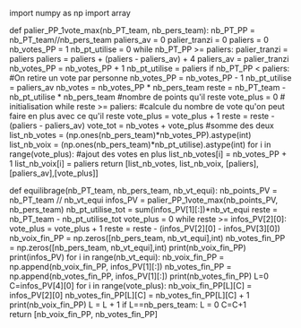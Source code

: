 import numpy as np
import array

def palier_PP_1vote_max(nb_PT_team, nb_pers_team):
    nb_PT_PP = nb_PT_team//nb_pers_team
    paliers_av = 0
    palier_tranzi = 0
    paliers = 0
    nb_votes_PP = 1
    nb_pt_utilise = 0
    while nb_PT_PP >= paliers:
        palier_tranzi = paliers
        paliers = paliers + (paliers - paliers_av) + 4
        paliers_av = palier_tranzi
        nb_votes_PP = nb_votes_PP + 1
        nb_pt_utilise = paliers
    if nb_PT_PP < paliers: #On retire un vote par personne
        nb_votes_PP = nb_votes_PP - 1
        nb_pt_utilise = paliers_av
    nb_votes = nb_votes_PP * nb_pers_team
    reste = nb_PT_team - nb_pt_utilise * nb_pers_team #nombre de points qu'il reste
    vote_plus = 0 # initialisation
    while reste >= paliers: #calcule du nombre de vote qu'on peut faire en plus avec ce qu'il reste
        vote_plus = vote_plus + 1
        reste = reste - (paliers - paliers_av)
    vote_tot = nb_votes + vote_plus #somme des deux
    list_nb_votes = (np.ones(nb_pers_team)*nb_votes_PP).astype(int)
    list_nb_voix = (np.ones(nb_pers_team)*nb_pt_utilise).astype(int)
    for i in range(vote_plus): #ajout des votes en plus
        list_nb_votes[i] = nb_votes_PP + 1
        list_nb_voix[i] = paliers
    return [list_nb_votes, list_nb_voix, [paliers], [paliers_av],[vote_plus]]
    
    
    
def equilibrage(nb_PT_team, nb_pers_team, nb_vt_equi):
    nb_points_PV = nb_PT_team // nb_vt_equi
    infos_PV = palier_PP_1vote_max(nb_points_PV, nb_pers_team)
    nb_pt_utilise_tot = sum(infos_PV[1][:])*nb_vt_equi
    reste = nb_PT_team - nb_pt_utilise_tot
    vote_plus = 0
    while reste >= infos_PV[2][0]:
        vote_plus = vote_plus + 1
        reste = reste - (infos_PV[2][0] - infos_PV[3][0])
    nb_voix_fin_PP  = np.zeros([nb_pers_team, nb_vt_equi],int)
    nb_votes_fin_PP = np.zeros([nb_pers_team, nb_vt_equi],int)
    print(nb_voix_fin_PP)
    print(infos_PV)
    for i in range(nb_vt_equi):
        nb_voix_fin_PP = np.append(nb_voix_fin_PP, infos_PV[1][:])
        nb_votes_fin_PP = np.append(nb_votes_fin_PP, infos_PV[1][:])
    print(nb_votes_fin_PP)
    L=0
    C=infos_PV[4][0]
    for i in range(vote_plus):
        nb_voix_fin_PP[L][C] = infos_PV[2][0]
        nb_votes_fin_PP[L][C] = nb_votes_fin_PP[L][C] + 1
        print(nb_voix_fin_PP)
        L = L + 1
        if L==nb_pers_team:
            L = 0
            C=C+1      
    return [nb_voix_fin_PP, nb_votes_fin_PP]
